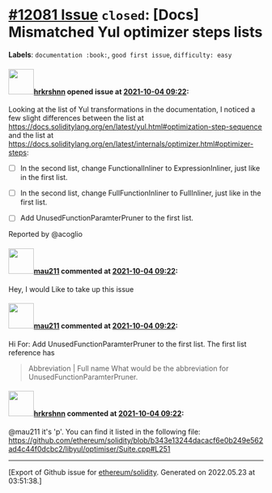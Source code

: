 # [\#12081 Issue](https://github.com/ethereum/solidity/issues/12081) `closed`: [Docs] Mismatched Yul optimizer steps lists
**Labels**: `documentation :book:`, `good first issue`, `difficulty: easy`


#### <img src="https://avatars.githubusercontent.com/u/13174375?u=52d702cb6bec53b561afa293cf9cd53ef7a63924&v=4" width="50">[hrkrshnn](https://github.com/hrkrshnn) opened issue at [2021-10-04 09:22](https://github.com/ethereum/solidity/issues/12081):

Looking at the list of Yul transformations in the documentation, I noticed a few slight differences between the list at https://docs.soliditylang.org/en/latest/yul.html#optimization-step-sequence and the list at https://docs.soliditylang.org/en/latest/internals/optimizer.html#optimizer-steps:

- [ ] In the second list, change FunctionalInliner to ExpressionInliner, just like in the first list.
- [ ] In the second list, change FullFunctionInliner to FullInliner, just like in the first list.
- [ ] Add UnusedFunctionParamterPruner to the first list.


Reported by @acoglio 



#### <img src="https://avatars.githubusercontent.com/u/24661071?u=ecc7d13af46d17bebe177dc137d353864bce34aa&v=4" width="50">[mau211](https://github.com/mau211) commented at [2021-10-04 09:22](https://github.com/ethereum/solidity/issues/12081#issuecomment-933657679):

Hey, I would Like to take up this issue

#### <img src="https://avatars.githubusercontent.com/u/24661071?u=ecc7d13af46d17bebe177dc137d353864bce34aa&v=4" width="50">[mau211](https://github.com/mau211) commented at [2021-10-04 09:22](https://github.com/ethereum/solidity/issues/12081#issuecomment-938341229):

Hi For:  Add UnusedFunctionParamterPruner to the first list. The first list reference has 

> Abbreviation | Full name
What would be the abbreviation for UnusedFunctionParamterPruner.

#### <img src="https://avatars.githubusercontent.com/u/13174375?u=52d702cb6bec53b561afa293cf9cd53ef7a63924&v=4" width="50">[hrkrshnn](https://github.com/hrkrshnn) commented at [2021-10-04 09:22](https://github.com/ethereum/solidity/issues/12081#issuecomment-938609465):

@mau211 it's 'p'. You can find it listed in the following file:
https://github.com/ethereum/solidity/blob/b343e13244dacacf6e0b249e562ad4c44f0dcbc2/libyul/optimiser/Suite.cpp#L251


-------------------------------------------------------------------------------



[Export of Github issue for [ethereum/solidity](https://github.com/ethereum/solidity). Generated on 2022.05.23 at 03:51:38.]
